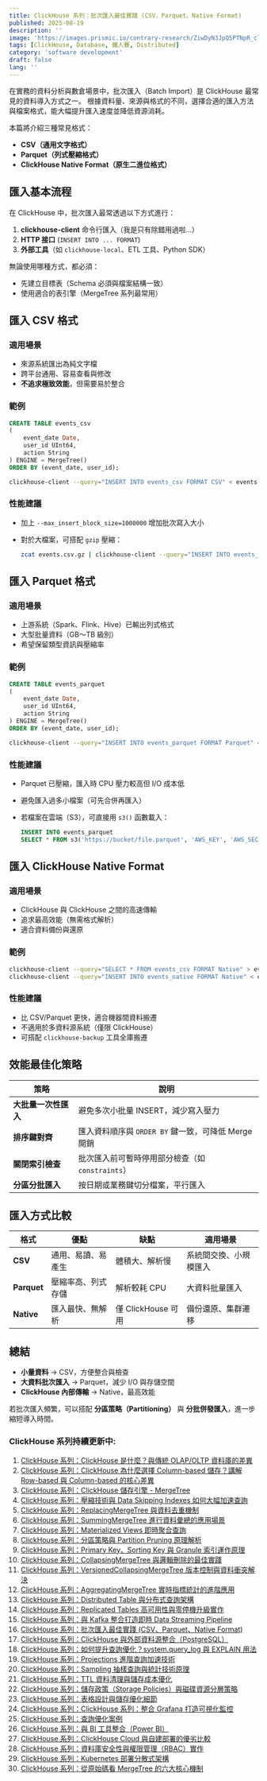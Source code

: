 ```yaml
---
title: ClickHouse 系列：批次匯入最佳實踐 (CSV、Parquet、Native Format)
published: 2025-08-19
description: ''
image: 'https://images.prismic.io/contrary-research/ZiwDyN3JpQ5PTNpR_clickhousecover.png?auto=format,compress'
tags: [ClickHouse, Database, 鐵人賽, Distributed]
category: 'software development'
draft: false 
lang: ''
---
```


在實務的資料分析與數倉場景中，批次匯入（Batch Import）是 ClickHouse 最常見的資料導入方式之一。
根據資料量、來源與格式的不同，選擇合適的匯入方法與檔案格式，能大幅提升匯入速度並降低資源消耗。

本篇將介紹三種常見格式：

* **CSV（通用文字格式）**
* **Parquet（列式壓縮格式）**
* **ClickHouse Native Format（原生二進位格式）**

## 匯入基本流程

在 ClickHouse 中，批次匯入最常透過以下方式進行：

1. **clickhouse-client** 命令行匯入（我是只有除錯用過啦...）
2. **HTTP 接口** (`INSERT INTO ... FORMAT`)
3. **外部工具**（如 `clickhouse-local`、ETL 工具、Python SDK）

無論使用哪種方式，都必須：

* 先建立目標表（Schema 必須與檔案結構一致）
* 使用適合的表引擎（MergeTree 系列最常用）

## 匯入 CSV 格式

### 適用場景

* 來源系統匯出為純文字檔
* 跨平台通用、容易查看與修改
* **不追求極致效能**，但需要易於整合

### 範例

```sql
CREATE TABLE events_csv
(
    event_date Date,
    user_id UInt64,
    action String
) ENGINE = MergeTree()
ORDER BY (event_date, user_id);
```

```bash
clickhouse-client --query="INSERT INTO events_csv FORMAT CSV" < events.csv
```

### 性能建議

* 加上 `--max_insert_block_size=1000000` 增加批次寫入大小
* 對於大檔案，可搭配 `gzip` 壓縮：

  ```bash
  zcat events.csv.gz | clickhouse-client --query="INSERT INTO events_csv FORMAT CSV"
  ```

## 匯入 Parquet 格式

### 適用場景

* 上游系統（Spark、Flink、Hive）已輸出列式格式
* 大型批量資料（GB～TB 級別）
* 希望保留類型資訊與壓縮率

### 範例

```sql
CREATE TABLE events_parquet
(
    event_date Date,
    user_id UInt64,
    action String
) ENGINE = MergeTree()
ORDER BY (event_date, user_id);
```

```bash
clickhouse-client --query="INSERT INTO events_parquet FORMAT Parquet" < events.parquet
```

### 性能建議

* Parquet 已壓縮，匯入時 CPU 壓力較高但 I/O 成本低
* 避免匯入過多小檔案（可先合併再匯入）
* 若檔案在雲端（S3），可直接用 `s3()` 函數載入：

  ```sql
  INSERT INTO events_parquet
  SELECT * FROM s3('https://bucket/file.parquet', 'AWS_KEY', 'AWS_SECRET', 'Parquet');
  ```

## 匯入 ClickHouse Native Format

### 適用場景

* ClickHouse 與 ClickHouse 之間的高速傳輸
* 追求最高效能（無需格式解析）
* 適合資料備份與還原

### 範例

```bash
clickhouse-client --query="SELECT * FROM events_csv FORMAT Native" > events.native
clickhouse-client --query="INSERT INTO events_native FORMAT Native" < events.native
```

### 性能建議

* 比 CSV/Parquet 更快，適合機器間資料搬遷
* 不適用於多資料源系統（僅限 ClickHouse）
* 可搭配 `clickhouse-backup` 工具全庫搬遷

## 效能最佳化策略

| 策略           | 說明                                  |
| ------------ | ----------------------------------- |
| **大批量一次性匯入** | 避免多次小批量 INSERT，減少寫入壓力               |
| **排序鍵對齊**    | 匯入資料順序與 `ORDER BY` 鍵一致，可降低 Merge 開銷 |
| **關閉索引檢查**   | 批次匯入前可暫時停用部分檢查（如 `constraints`）     |
| **分區分批匯入**   | 按日期或業務鍵切分檔案，平行匯入                    |

## 匯入方式比較

| 格式          | 優點        | 缺點              | 適用場景        |
| ----------- | --------- | --------------- | ----------- |
| **CSV**     | 通用、易讀、易產生 | 體積大、解析慢         | 系統間交換、小規模匯入 |
| **Parquet** | 壓縮率高、列式存儲 | 解析較耗 CPU        | 大資料批量匯入     |
| **Native**  | 匯入最快、無解析  | 僅 ClickHouse 可用 | 備份還原、集群遷移   |

## 總結

* **小量資料** → CSV，方便整合與檢查
* **大資料批次匯入** → Parquet，減少 I/O 與存儲空間
* **ClickHouse 內部傳輸** → Native，最高效能

若批次匯入頻繁，可以搭配 **分區策略（Partitioning）** 與 **分批併發匯入**，進一步縮短導入時間。

### ClickHouse 系列持續更新中:

1. [ClickHouse 系列：ClickHouse 是什麼？與傳統 OLAP/OLTP 資料庫的差異](https://blog.vicwen.app/posts/what-is-clickhouse/)
2. [ClickHouse 系列：ClickHouse 為什麼選擇 Column-based 儲存？講解 Row-based 與 Column-based 的核心差異](https://blog.vicwen.app/posts/clickhouse-column-row-based-storage/)
3. [ClickHouse 系列：ClickHouse 儲存引擎 - MergeTree](https://blog.vicwen.app/posts/clickhouse-mergetree-engine)
4. [ClickHouse 系列：壓縮技術與 Data Skipping Indexes 如何大幅加速查詢](https://blog.vicwen.app/posts/clickhouse-compression-skipping-index/)
5. [ClickHouse 系列：ReplacingMergeTree 與資料去重機制](https://blog.vicwen.app/posts/clickhouse-replacingmergetree-deduplication/)
6. [ClickHouse 系列：SummingMergeTree 進行資料彙總的應用場景](https://blog.vicwen.app/posts/clickhouse-summingmergetree-aggregation/)
7. [ClickHouse 系列：Materialized Views 即時聚合查詢](https://blog.vicwen.app/posts/clickhouse-materialized-view/)
8. [ClickHouse 系列：分區策略與 Partition Pruning 原理解析](https://blog.vicwen.app/posts/clickhouse-partition-pruning/)
9. [ClickHouse 系列：Primary Key、Sorting Key 與 Granule 索引運作原理](https://blog.vicwen.app/posts/clickhouse-primary-sorting-key/)
10. [ClickHouse 系列：CollapsingMergeTree 與邏輯刪除的最佳實踐](https://blog.vicwen.app/posts/clickhouse-collapsingmergetree/)
11. [ClickHouse 系列：VersionedCollapsingMergeTree 版本控制與資料衝突解決](https://blog.vicwen.app/posts/clickhouse-versioned-collapsingmergetree/)
12. [ClickHouse 系列：AggregatingMergeTree 實時指標統計的進階應用](https://blog.vicwen.app/posts/clickhouse-aggregatingmergetree/)
13. [ClickHouse 系列：Distributed Table 與分布式查詢架構](https://blog.vicwen.app/posts/clickhouse-distributed-table-architecture/)
14. [ClickHouse 系列：Replicated Tables 高可用性與零停機升級實作](https://blog.vicwen.app/posts/clickhouse-replication-failover/)
15. [ClickHouse 系列：與 Kafka 整合打造即時 Data Streaming Pipeline](https://blog.vicwen.app/posts/clickhouse-kafka-data-streaming-pipeline/)
16. [ClickHouse 系列：批次匯入最佳實踐 (CSV、Parquet、Native Format)](https://blog.vicwen.app/posts/clickhouse-batch-import/)
17. [ClickHouse 系列：ClickHouse 與外部資料源整合（PostgreSQL）](https://blog.vicwen.app/posts/clickhouse-external-data-integration/)
18. [ClickHouse 系列：如何提升查詢優化？system.query_log 與 EXPLAIN 用法](https://blog.vicwen.app/posts/clickhouse-query-log-explain/)
19. [ClickHouse 系列：Projections 進階查詢加速技術](https://blog.vicwen.app/posts/clickhouse-projections-optimization/)
20. [ClickHouse 系列：Sampling 抽樣查詢與統計技術原理](https://blog.vicwen.app/posts/clickhouse-sampling-statistics/)
21. [ClickHouse 系列：TTL 資料清理與儲存成本優化](https://blog.vicwen.app/posts/clickhouse-ttl-storage-management/)
22. [ClickHouse 系列：儲存政策（Storage Policies）與磁碟資源分層策略](https://blog.vicwen.app/posts/clickhouse-storage-policies/)
23. [ClickHouse 系列：表格設計與儲存優化細節](https://blog.vicwen.app/posts/clickhouse-schemas-storage-improvement/)
24. [ClickHouse 系列：ClickHouse 系列：整合 Grafana 打造可視化監控](https://blog.vicwen.app/posts/clickhouse-grafana-dashboard/) 
25. [ClickHouse 系列：查詢優化案例](https://blog.vicwen.app/posts/clickhouse-select-optimization/)
26. [ClickHouse 系列：與 BI 工具整合（Power BI）](https://blog.vicwen.app/posts/clickhouse-bi-integration/)
27. [ClickHouse 系列：ClickHouse Cloud 與自建部署的優劣比較](https://blog.vicwen.app/posts/clickhouse-cloud-vs-self-host/)
28. [ClickHouse 系列：資料庫安全性與權限管理（RBAC）實作](https://blog.vicwen.app/posts/clickhouse-security-rbac/)
29. [ClickHouse 系列：Kubernetes 部署分散式架構](https://blog.vicwen.app/posts/clickhouse-operator-kubernates/)
30. [ClickHouse 系列：從原始碼看 MergeTree 的六大核心機制](https://blog.vicwen.app/posts/clickhouse-mergetree-sourcecode-introduction/)
